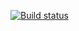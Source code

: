 [![Build status](https://ci.appveyor.com/api/projects/status/fc9fn8d4j6by9l3u/branch/main?svg=true)](https://ci.appveyor.com/project/Fredik66/test-web/branch/main)